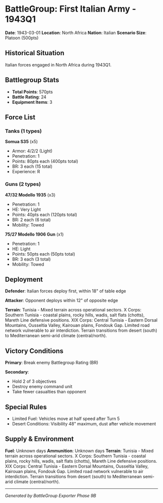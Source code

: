 # BattleGroup: First Italian Army - 1943Q1

**Date**: 1943-03-01
**Location**: North Africa
**Nation**: Italian
**Scenario Size**: Platoon (500pts)

## Historical Situation

Italian forces engaged in North Africa during 1943Q1.

## Battlegroup Stats

- **Total Points**: 570pts
- **Battle Rating**: 24
- **Equipment Items**: 3

## Force List

### Tanks (1 types)

**Somua S35** (x5)
- Armor: 4/2/2 (Light)
- Penetration: 1
- Points: 80pts each (400pts total)
- BR: 3 each (15 total)
- Experience: R

### Guns (2 types)

**47/32 Modello 1935** (x3)
- Penetration: 1
- HE: Very Light
- Points: 40pts each (120pts total)
- BR: 2 each (6 total)
- Mobility: Towed

**75/27 Modello 1906 Gun** (x1)
- Penetration: 1
- HE: Light
- Points: 50pts each (50pts total)
- BR: 3 each (3 total)
- Mobility: Towed


## Deployment

**Defender**: Italian forces deploy first, within 18" of table edge

**Attacker**: Opponent deploys within 12" of opposite edge

**Terrain**: Tunisia - Mixed terrain across operational sectors. X Corps: Southern Tunisia - coastal plains, rocky hills, wadis, salt flats (chotts), Mareth Line defensive positions. XIX Corps: Central Tunisia - Eastern Dorsal Mountains, Ousseltia Valley, Kairouan plains, Fondouk Gap. Limited road network vulnerable to air interdiction. Terrain transitions from desert (south) to Mediterranean semi-arid climate (central/north).

## Victory Conditions

**Primary**: Break enemy Battlegroup Rating (BR)

**Secondary**:
- Hold 2 of 3 objectives
- Destroy enemy command unit
- Take fewer casualties than opponent

## Special Rules

- Limited Fuel: Vehicles move at half speed after Turn 5
- Desert Conditions: Visibility 48" maximum, dust after vehicle movement

## Supply & Environment

**Fuel**: Unknown days
**Ammunition**: Unknown days
**Terrain**: Tunisia - Mixed terrain across operational sectors. X Corps: Southern Tunisia - coastal plains, rocky hills, wadis, salt flats (chotts), Mareth Line defensive positions. XIX Corps: Central Tunisia - Eastern Dorsal Mountains, Ousseltia Valley, Kairouan plains, Fondouk Gap. Limited road network vulnerable to air interdiction. Terrain transitions from desert (south) to Mediterranean semi-arid climate (central/north).

---

*Generated by BattleGroup Exporter Phase 9B*
